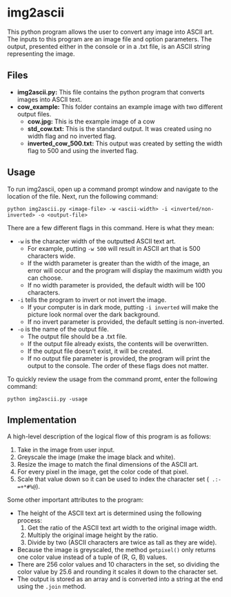 # img2ascii
This python program allows the user to convert any image into ASCII art. The inputs to this program are an image file and option parameters. The output, presented either in the console or in a .txt file, is an ASCII string representing the image.

## Files
- **img2ascii.py:** This file contains the python program that converts images into ASCII text.
- **cow_example:** This folder contains an example image with two different output files. 
  - **cow.jpg:** This is the example image of a cow
  - **std_cow.txt:** This is the standard output. It was created using no width flag and no inverted flag. 
  - **inverted_cow_500.txt:** This output was created by setting the width flag to 500 and using the inverted flag. 

## Usage
To run img2ascii, open up a command prompt window and navigate to the location of the file. Next, run the following command:

`python img2ascii.py <image-file> -w <ascii-width> -i <inverted/non-inverted> -o <output-file>`

There are a few different flags in this command. Here is what they mean:
- `-w` is the character width of the outputted ASCII text art.
  - For example, putting `-w 500` will result in ASCII art that is 500 characters wide.
  - If the width parameter is greater than the width of the image, an error will occur and the program will display the maximum width you can choose.
  - If no width parameter is provided, the default width will be 100 characters.
- `-i` tells the program to invert or not invert the image.
  - If your computer is in dark mode, putting `-i inverted` will make the picture look normal over the dark background.
  - If no invert parameter is provided, the default setting is non-inverted.
- `-o` is the name of the output file.
  - The output file should be a .txt file.
  - If the output file already exists, the contents will be overwritten.
  - If the output file doesn't exist, it will be created.
  - If no output file parameter is provided, the program will print the output to the console. 
The order of these flags does not matter.

To quickly review the usage from the command promt, enter the following command:

`python img2ascii.py -usage` 

## Implementation
A high-level description of the logical flow of this program is as follows:
1. Take in the image from user input.
2. Greyscale the image (make the image black and white).
3. Resize the image to match the final dimensions of the ASCII art.
4. For every pixel in the image, get the color code of that pixel.
5. Scale that value down so it can be used to index the character set (` .:-=+*#%@`).
 
Some other important attributes to the program:
- The height of the ASCII text art is determined using the following process:
  1. Get the ratio of the ASCII text art width to the original image width.
  2. Multiply the original image height by the ratio.
  3. Divide by two (ASCII characters are twice as tall as they are wide).
- Because the image is greyscaled, the method `getpixel()` only returns one color value instead of a tuple of (R, G, B) values.
- There are 256 color values and 10 characters in the set, so dividing the color value by 25.6 and rounding it scales it down to the character set.
- The output is stored as an array and is converted into a string at the end using the `.join` method.

 
